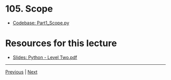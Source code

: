 # 105. Scope

-   [Codebase: Part1_Scope.py](../../codebase/python-django/Python_Level_Two/Part1_Scope.py)

#  Resources for this lecture


-   [Slides: Python - Level Two.pdf](https://python-ds.s3.us-west-1.amazonaws.com/Python-and-Django-Full-Stack-Web-Developer-Bootcamp/Resources/Python+-+Level+Two.pdf)


---

[Previous](./104_Introduction-to-Python-Level-Two.md) | [Next](./106_Object-Oriented-Programming-Part-One.md)